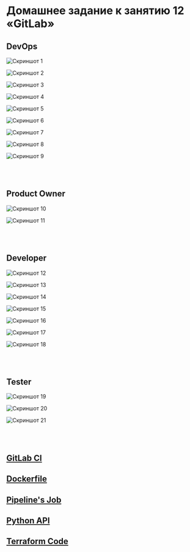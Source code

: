 # Домашнее задание к занятию 12 «GitLab»

## DevOps

![Скриншот 1](https://github.com/cachmc/netology_devops_homework/raw/main/04-ci/06-gitlab/pictures/task-01-00.png)

![Скриншот 2](https://github.com/cachmc/netology_devops_homework/raw/main/04-ci/06-gitlab/pictures/task-01-01.png)

![Скриншот 3](https://github.com/cachmc/netology_devops_homework/raw/main/04-ci/06-gitlab/pictures/task-01-02.png)

![Скриншот 4](https://github.com/cachmc/netology_devops_homework/raw/main/04-ci/06-gitlab/pictures/task-01-03.png)

![Скриншот 5](https://github.com/cachmc/netology_devops_homework/raw/main/04-ci/06-gitlab/pictures/task-01-04.png)

![Скриншот 6](https://github.com/cachmc/netology_devops_homework/raw/main/04-ci/06-gitlab/pictures/task-01-05.png)

![Скриншот 7](https://github.com/cachmc/netology_devops_homework/raw/main/04-ci/06-gitlab/pictures/task-01-06.png)

![Скриншот 8](https://github.com/cachmc/netology_devops_homework/raw/main/04-ci/06-gitlab/pictures/task-01-07.png)

![Скриншот 9](https://github.com/cachmc/netology_devops_homework/raw/main/04-ci/06-gitlab/pictures/task-01-08.png)

<br>
<br>

## Product Owner

![Скриншот 10](https://github.com/cachmc/netology_devops_homework/raw/main/04-ci/06-gitlab/pictures/task-02-00.png)

![Скриншот 11](https://github.com/cachmc/netology_devops_homework/raw/main/04-ci/06-gitlab/pictures/task-02-01.png)

<br>
<br>

## Developer

![Скриншот 12](https://github.com/cachmc/netology_devops_homework/raw/main/04-ci/06-gitlab/pictures/task-03-00.png)

![Скриншот 13](https://github.com/cachmc/netology_devops_homework/raw/main/04-ci/06-gitlab/pictures/task-03-01.png)

![Скриншот 14](https://github.com/cachmc/netology_devops_homework/raw/main/04-ci/06-gitlab/pictures/task-03-02.png)

![Скриншот 15](https://github.com/cachmc/netology_devops_homework/raw/main/04-ci/06-gitlab/pictures/task-03-03.png)

![Скриншот 16](https://github.com/cachmc/netology_devops_homework/raw/main/04-ci/06-gitlab/pictures/task-03-04.png)

![Скриншот 17](https://github.com/cachmc/netology_devops_homework/raw/main/04-ci/06-gitlab/pictures/task-03-05.png)

![Скриншот 18](https://github.com/cachmc/netology_devops_homework/raw/main/04-ci/06-gitlab/pictures/task-03-06.png)


<br>
<br>

## Tester

![Скриншот 19](https://github.com/cachmc/netology_devops_homework/raw/main/04-ci/06-gitlab/pictures/task-04-00.png)

![Скриншот 20](https://github.com/cachmc/netology_devops_homework/raw/main/04-ci/06-gitlab/pictures/task-04-01.png)

![Скриншот 21](https://github.com/cachmc/netology_devops_homework/raw/main/04-ci/06-gitlab/pictures/task-04-02.png)

<br>
<br>

## [GitLab CI](https://github.com/cachmc/netology_devops_homework/tree/main/04-ci/06-gitlab/src/gitlab-ci.yml)

## [Dockerfile](https://github.com/cachmc/netology_devops_homework/tree/main/04-ci/06-gitlab/src/Dockerfile)

## [Pipeline's Job](https://github.com/cachmc/netology_devops_homework/tree/main/04-ci/06-gitlab/src/pipelines_job.log)

## [Python API](https://github.com/cachmc/netology_devops_homework/tree/main/04-ci/06-gitlab/src/python-api.py)

## [Terraform Code](https://github.com/cachmc/netology_devops_homework/tree/main/04-ci/06-gitlab/src/terraform)
